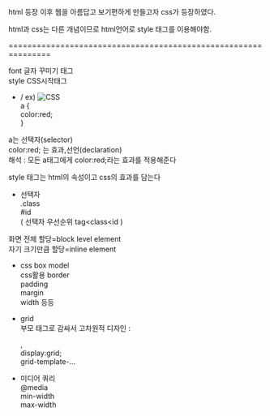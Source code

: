html 등장 이후 웹을 아름답고 보기편하게 만들고자 css가 등장하였다.  
  
html과 css는 다른 개념이므로 html언어로 style 태그를 이용해야함.  

===============================================================

font 글자 꾸미기 태그  
style CSS시작태그  
  
  
+ /<CSS>
ex)
![CSS](http://drive.google.com/uc?export=view&id=1F4ipyravnzD8xhOskCswvQSAzXMSiUYp)  
a {  
color:red;  
}  
  
a는 선택자(selector)   
color:red; 는 효과,선언(declaration)  
해석 : 모든 a태그에게 color:red;라는 효과를 적용해준다  
  
style 태그는 html의 속성이고 css의 효과를 담는다  
  
+ 선택자  
.class  
#id  
( 선택자 우선순위 tag<class<id )  
  
화면 전체 할당=block level element  
자기 크기만큼 할당=inline element  
  
+ css box model  
css활용 border  
        padding  
        margin  
        width 등등  
  
+ grid  
부모 태그로 감싸서 고차원적 디자인 : <div>,<span>  
display:grid;  
grid-template-...  
  
+ 미디어 쿼리  
@media  
min-width  
max-width  
